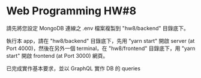 # Web Programming HW#8

請先將您設定 MongoDB 連線之 .env 檔案複製到 "hw8/backend" 目錄底下。

執行本 app，請在 "hw8/backend" 目錄底下，先用 "yarn start" 開啟 server (at Port 4000)，然後在另外一個 terminal，在 "hw8/frontend" 目錄底下，用 "yarn start" 開啟 frontend (at Port 3000) 網頁。

已完成實作基本要求，並以 GraphQL 實作 DB 的 queries
